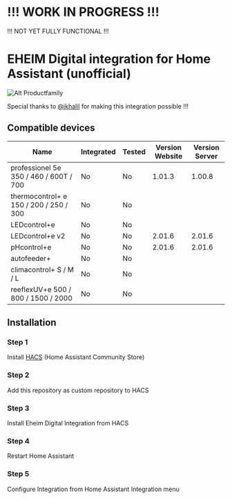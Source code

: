 # !!! WORK IN PROGRESS !!!
!!! NOT YET FULLY FUNCTIONAL !!!


# EHEIM Digital integration for Home Assistant (unofficial) 

![Alt Productfamily](https://eheim.com/media/image/2d/b5/2c/EHEIM-digital_banner-collage-alle-produkte_1980x1100.jpg)

Special thanks to [@jkhalil](https://github.com/jkhalil) for making this integration possible !!!


## Compatible devices
| Name | Integrated | Tested | Version Website | Version Server |
| --- | --- | --- | --- | --- |
| professionel 5e 350 / 460 / 600T / 700 | No | No | 1.01.3 | 1.00.8 |
| thermocontrol+ e 150 / 200 / 250 / 300 | No | No | | |
| LEDcontrol+e | No | No | | |
| LEDcontrol+e v2 | No | No | 2.01.6 | 2.01.6 |
| pHcontrol+e | No | No | 2.01.6 | 2.01.6 |
| autofeeder+ | No | No | | |
| climacontrol+ S / M / L | No | No | | |
| reeflexUV+e 500 / 800 / 1500 / 2000 | No | No | | |


## Installation

### Step 1
Install [HACS](https://github.com/custom-components/hacs) (Home Assistant Community Store)

### Step 2
Add this repository as custom repository to HACS

### Step 3
Install Eheim Digital Integration from HACS 

### Step 4
Restart Home Assistant

### Step 5
Configure Integration from Home Assistant Integration menu
